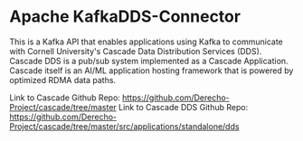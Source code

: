Apache KafkaDDS-Connector
=================

This is a Kafka API that enables applications using Kafka to communicate with Cornell University's Cascade Data Distribution Services (DDS). Cascade DDS is a pub/sub system implemented as a Cascade Application. Cascade itself is an AI/ML application hosting framework that is powered by optimized RDMA data paths.

Link to Cascade Github Repo: https://github.com/Derecho-Project/cascade/tree/master
Link to Cascade DDS Github Repo: https://github.com/Derecho-Project/cascade/tree/master/src/applications/standalone/dds
